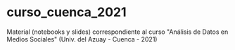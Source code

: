 # curso_cuenca_2021
Material (notebooks y slides) correspondiente al curso "Análisis de Datos en Medios Sociales" (Univ. del Azuay  - Cuenca - 2021)
